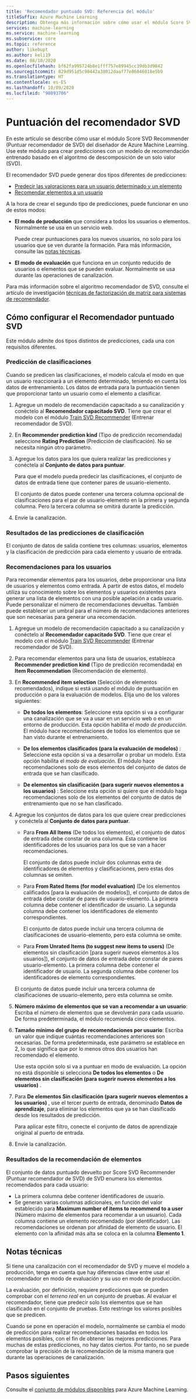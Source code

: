 ```yaml
---
title: 'Recomendador puntuado SVD: Referencia del módulo'
titleSuffix: Azure Machine Learning
description: Obtenga más información sobre cómo usar el módulo Score SVD Recommender (Puntuar recomendador de SVD) en Azure Machine Learning para puntuar las predicciones de recomendación de un conjunto de datos.
services: machine-learning
ms.service: machine-learning
ms.subservice: core
ms.topic: reference
author: likebupt
ms.author: keli19
ms.date: 08/10/2020
ms.openlocfilehash: bf62fa995724b8e1fff757e89945cc39db3d9842
ms.sourcegitcommit: 829d951d5c90442a38012daaf77e86046018e5b9
ms.translationtype: HT
ms.contentlocale: es-ES
ms.lasthandoff: 10/09/2020
ms.locfileid: "90893706"
---
```

# <a name="score-svd-recommender"></a>Puntuación del recomendador SVD

En este artículo se describe cómo usar el módulo Score SVD Recommender (Puntuar recomendador de SVD) del diseñador de Azure Machine Learning. Use este módulo para crear predicciones con un modelo de recomendación entrenado basado en el algoritmo de descomposición de un solo valor (SVD).

El recomendador SVD puede generar dos tipos diferentes de predicciones:

- [Predecir las valoraciones para un usuario determinado y un elemento](#prediction-of-ratings)
- [Recomendar elementos a un usuario](#recommendations-for-users)

A la hora de crear el segundo tipo de predicciones, puede funcionar en uno de estos modos:

- **El modo de producción** que considera a todos los usuarios o elementos. Normalmente se usa en un servicio web.

  Puede crear puntuaciones para los nuevos usuarios, no solo para los usuarios que se ven durante la formación. Para más información, consulte las [notas técnicas](#technical-notes). 

- **El modo de evaluación** que funciona en un conjunto reducido de usuarios o elementos que se pueden evaluar. Normalmente se usa durante las operaciones de canalización.

Para más información sobre el algoritmo recomendador de SVD, consulte el artículo de investigación [técnicas de factorización de matriz para sistemas de recomendador](https://datajobs.com/data-science-repo/Recommender-Systems-[Netflix].pdf).

## <a name="how-to-configure-score-svd-recommender"></a>Cómo configurar el Recomendador puntuado SVD

Este módulo admite dos tipos distintos de predicciones, cada una con requisitos diferentes. 

###  <a name="prediction-of-ratings"></a>Predicción de clasificaciones

Cuando se predicen las clasificaciones, el modelo calcula el modo en que un usuario reaccionará a un elemento determinado, teniendo en cuenta los datos de entrenamiento. Los datos de entrada para la puntuación tienen que proporcionar tanto un usuario como el elemento a clasificar.

1. Agregue un modelo de recomendación capacitado a su canalización y conéctelo al **Recomendador capacitado SVD**. Tiene que crear el modelo con el módulo [Train SVD Recommender](train-SVD-recommender.md) (Entrenar recomendador de SVD).

2. En **Recommender prediction kind** (Tipo de predicción recomendada) seleccione **Rating Prediction** (Predicción de clasificación). No se necesita ningún otro parámetro.

3. Agregue los datos para los que quiera realizar las predicciones y conéctela al **Conjunto de datos para puntuar**.

   Para que el modelo pueda predecir las clasificaciones, el conjunto de datos de entrada tiene que contener pares de usuario-elemento.

   El conjunto de datos puede contener una tercera columna opcional de clasificaciones para el par de usuario-elemento en la primera y segunda columna. Pero la tercera columna se omitirá durante la predicción.

4. Envíe la canalización.

### <a name="results-for-rating-predictions"></a>Resultados de las predicciones de clasificación 

El conjunto de datos de salida contiene tres columnas: usuarios, elementos y la clasificación de predicción para cada elemento y usuario de entrada.

###  <a name="recommendations-for-users"></a>Recomendaciones para los usuarios 

Para recomendar elementos para los usuarios, debe proporcionar una lista de usuarios y elementos como entrada. A partir de estos datos, el modelo utiliza su conocimiento sobre los elementos y usuarios existentes para generar una lista de elementos con una posible apelación a cada usuario. Puede personalizar el número de recomendaciones devueltas. También puede establecer un umbral para el número de recomendaciones anteriores que son necesarias para generar una recomendación.

1. Agregue un modelo de recomendación capacitado a su canalización y conéctelo al **Recomendador capacitado SVD**.  Tiene que crear el modelo con el módulo [Train SVD Recommender](train-svd-recommender.md) (Entrenar recomendador de SVD).

2. Para recomendar elementos para una lista de usuarios, establezca **Recommender prediction kind** (Tipo de predicción recomendada) en **Item Recommendation** (Recomendación de elemento).

3. En **Recommended item selection** (Selección de elementos recomendados), indique si está usando el módulo de puntuación en producción o para la evaluación de modelos. Elija uno de los valores siguientes:

    - **De todos los elementos**: Seleccione esta opción si va a configurar una canalización que se va a usar en un servicio web o en un entorno de producción.  Esta opción habilita el *modo de producción*. El módulo hace recomendaciones de todos los elementos que se han visto durante el entrenamiento.

    - **De los elementos clasificados (para la evaluación de modelos)** : Seleccione esta opción si va a desarrollar o probar un modelo. Esta opción habilita el *modo de evaluación*. El módulo hace recomendaciones solo de esos elementos del conjunto de datos de entrada que se han clasificado.
    
    - **De elementos sin clasificación (para sugerir nuevos elementos a los usuarios)** : Seleccione esta opción si quiere que el módulo haga recomendaciones solo de los elementos del conjunto de datos de entrenamiento que no se han clasificado. 

4. Agregue los conjuntos de datos para los que quiere crear predicciones y conéctela al **Conjunto de datos para puntuar**.

    - Para **From All Items** (De todos los elementos), el conjunto de datos de entrada debe constar de una columna. Esta contiene los identificadores de los usuarios para los que se van a hacer recomendaciones.

      El conjunto de datos puede incluir dos columnas extra de identificadores de elementos y clasificaciones, pero estas dos columnas se omiten. 

    - Para **From Rated Items (for model evaluation)** (De los elementos calificados [para la evaluación de modelos]), el conjunto de datos de entrada debe constar de pares de usuario-elemento. La primera columna debe contener el identificador de usuario. La segunda columna debe contener los identificadores de elemento correspondientes.

      El conjunto de datos puede incluir una tercera columna de clasificaciones de usuario-elemento, pero esta columna se omite.

    - Para **From Unrated Items (to suggest new items to users)** (De elementos sin clasificación [para sugerir nuevos elementos a los usuarios]), el conjunto de datos de entrada debe constar de pares usuario-elemento. La primera columna debe contener el identificador de usuario. La segunda columna debe contener los identificadores de elemento correspondientes.

     El conjunto de datos puede incluir una tercera columna de clasificaciones de usuario-elemento, pero esta columna se omite.

5. **Número máximo de elementos que se van a recomendar a un usuario**: Escriba el número de elementos que se devolverán para cada usuario. De forma predeterminada, el módulo recomienda cinco elementos.

6. **Tamaño mínimo del grupo de recomendaciones por usuario**: Escriba un valor que indique cuántas recomendaciones anteriores son necesarias. De forma predeterminada, este parámetro se establece en 2, lo que significa que por lo menos otros dos usuarios han recomendado el elemento.

   Use esta opción solo si va a puntuar en modo de evaluación. La opción no está disponible si selecciona **De todos los elementos** o **De elementos sin clasificación (para sugerir nuevos elementos a los usuarios)** .

7.  Para **De elementos Sin clasificación (para sugerir nuevos elementos a los usuarios)** , use el tercer puerto de entrada, denominado **Datos de aprendizaje**, para eliminar los elementos que ya se han clasificado desde los resultados de predicción.

    Para aplicar este filtro, conecte el conjunto de datos de aprendizaje original al puerto de entrada.

8. Envíe la canalización.

### <a name="results-of-item-recommendation"></a>Resultados de la recomendación de elementos

El conjunto de datos puntuado devuelto por Score SVD Recommender (Puntuar recomendador de SVD) de SVD enumera los elementos recomendados para cada usuario:

- La primera columna debe contener identificadores de usuario.
- Se generan varias columnas adicionales, en función del valor establecido para **Maximum number of items to recommend to a user** (Número máximo de elementos para recomendar a un usuario). Cada columna contiene un elemento recomendado (por identificador). Las recomendaciones se ordenan por afinidad de elemento de usuario. El elemento con la afinidad más alta se coloca en la columna **Elemento 1**.


##  <a name="technical-notes"></a>Notas técnicas

Si tiene una canalización con el recomendador de SVD y mueve el modelo a producción, tenga en cuenta que hay diferencias clave entre usar el recomendador en modo de evaluación y su uso en modo de producción.

La evaluación, por definición, requiere predicciones que se pueden comprobar con el *terreno real* en un conjunto de pruebas. Al evaluar el recomendador, tiene que predecir solo los elementos que se han clasificado en el conjunto de pruebas. Esto restringe los valores posibles que se predicen.

Cuando se pone en operación el modelo, normalmente se cambia el modo de predicción para realizar recomendaciones basadas en todos los elementos posibles, con el fin de obtener las mejores predicciones. Para muchas de estas predicciones, no hay datos ciertos. Por tanto, no se puede comprobar la precisión de la recomendación de la misma manera que durante las operaciones de canalización.


## <a name="next-steps"></a>Pasos siguientes

Consulte el [conjunto de módulos disponibles](module-reference.md) para Azure Machine Learning. 
